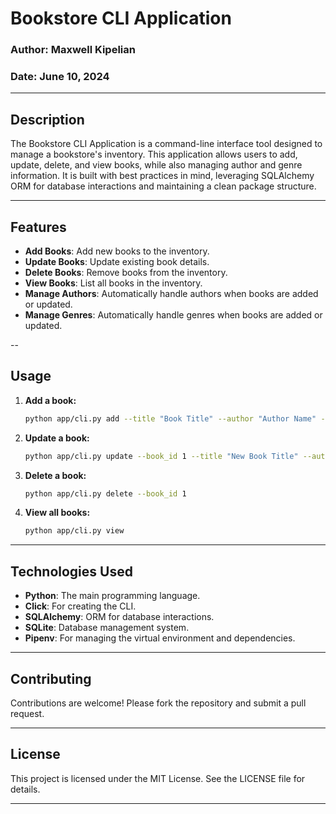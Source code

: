 # Bookstore CLI Application

### Author: Maxwell Kipelian
### Date: June 10, 2024

---

## Description

The Bookstore CLI Application is a command-line interface tool designed to manage a bookstore's inventory. This application allows users to add, update, delete, and view books, while also managing author and genre information. It is built with best practices in mind, leveraging SQLAlchemy ORM for database interactions and maintaining a clean package structure.

---

## Features

- **Add Books**: Add new books to the inventory.
- **Update Books**: Update existing book details.
- **Delete Books**: Remove books from the inventory.
- **View Books**: List all books in the inventory.
- **Manage Authors**: Automatically handle authors when books are added or updated.
- **Manage Genres**: Automatically handle genres when books are added or updated.

--
## Usage

1. **Add a book:**
    ```sh
    python app/cli.py add --title "Book Title" --author "Author Name" --genre "Genre" --price "Price"
    ```

2. **Update a book:**
    ```sh
    python app/cli.py update --book_id 1 --title "New Book Title" --author "New Author Name" --genre "New Genre" --price "New Price"
    ```

3. **Delete a book:**
    ```sh
    python app/cli.py delete --book_id 1
    ```

4. **View all books:**
    ```sh
    python app/cli.py view
    ```

---

## Technologies Used

- **Python**: The main programming language.
- **Click**: For creating the CLI.
- **SQLAlchemy**: ORM for database interactions.
- **SQLite**: Database management system.
- **Pipenv**: For managing the virtual environment and dependencies.

---

## Contributing

Contributions are welcome! Please fork the repository and submit a pull request.

---

## License

This project is licensed under the MIT License. See the LICENSE file for details.

---

